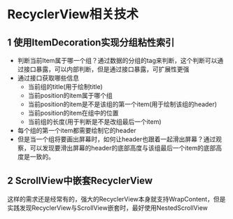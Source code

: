 # RecyclerView相关技术

## 1 使用ItemDecoration实现分组粘性索引

- 判断当前Item属于哪一个组？通过数据的分组的tag来判断，这个判断可以通过接口暴露，可以内部判断，但是通过接口暴露，可扩展性更强
- 通过接口获取哪些信息
  - 当前组的title(用于绘制title)
  - 当前position的item属于哪个组
  - 当前position的item是不是该组的第一个item(用于绘制该组的header)
  - 当前position的item在组中的位置
  - 当前组的长度(用于判断是不是改组最后一个item)
- 每个组的第一个item都需要绘制它的header
- 但是当一个组将要画出屏幕时，如何让header也跟着一起滑出屏幕？通过观察，可以发现要滑出屏幕的header的底部高度与该组最后一个item的底部高度是一致的。

## 2 ScrollView中嵌套RecyclerView

这样的需求还是经常有的，强大的RecyclerView本身就支持WrapContent，但是实践发现RecyclerView与ScrollView嵌套时，最好使用NestedScrollView
